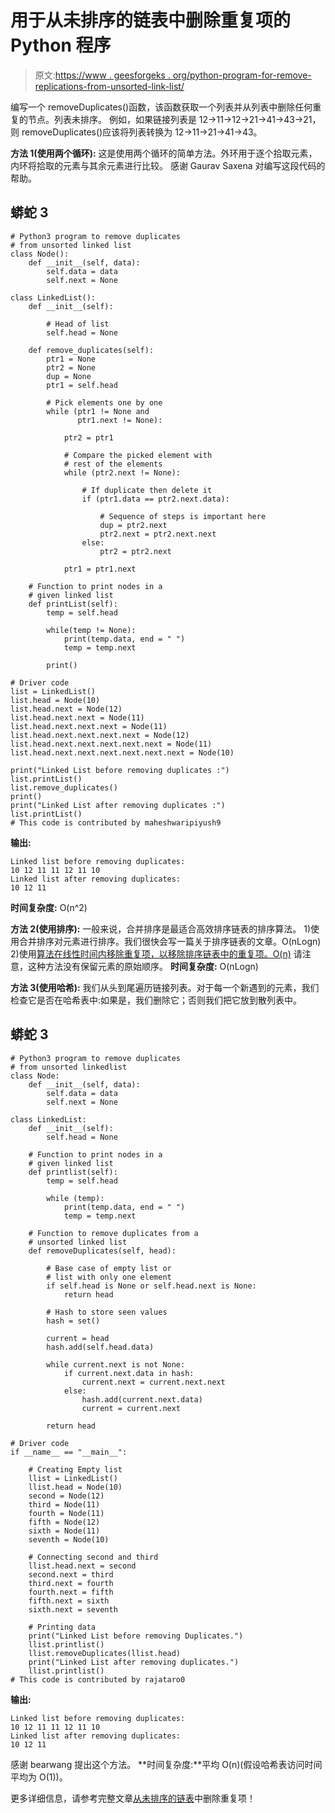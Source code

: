 # 用于从未排序的链表中删除重复项的 Python 程序

> 原文:[https://www . geesforgeks . org/python-program-for-remove-replications-from-unsorted-link-list/](https://www.geeksforgeeks.org/python-program-for-removing-duplicates-from-an-unsorted-linked-list/)

编写一个 removeDuplicates()函数，该函数获取一个列表并从列表中删除任何重复的节点。列表未排序。
例如，如果链接列表是 12->11->12->21->41->43->21，则 removeDuplicates()应该将列表转换为 12->11->21->41->43。

**方法 1(使用两个循环):**
这是使用两个循环的简单方法。外环用于逐个拾取元素，内环将拾取的元素与其余元素进行比较。
感谢 Gaurav Saxena 对编写这段代码的帮助。

## 蟒蛇 3

```
# Python3 program to remove duplicates
# from unsorted linked list
class Node():    
    def __init__(self, data):        
        self.data = data
        self.next = None

class LinkedList():    
    def __init__(self):

        # Head of list
        self.head = None

    def remove_duplicates(self):        
        ptr1 = None
        ptr2 = None
        dup = None
        ptr1 = self.head

        # Pick elements one by one
        while (ptr1 != None and 
               ptr1.next != None):

            ptr2 = ptr1

            # Compare the picked element with 
            # rest of the elements
            while (ptr2.next != None):

                # If duplicate then delete it
                if (ptr1.data == ptr2.next.data):

                    # Sequence of steps is important here
                    dup = ptr2.next
                    ptr2.next = ptr2.next.next
                else:
                    ptr2 = ptr2.next

            ptr1 = ptr1.next

    # Function to print nodes in a 
    # given linked list 
    def printList(self):
        temp = self.head

        while(temp != None):
            print(temp.data, end = " ")
            temp = temp.next

        print()

# Driver code
list = LinkedList()
list.head = Node(10)
list.head.next = Node(12)
list.head.next.next = Node(11)
list.head.next.next.next = Node(11)
list.head.next.next.next.next = Node(12)
list.head.next.next.next.next.next = Node(11)
list.head.next.next.next.next.next.next = Node(10)

print("Linked List before removing duplicates :")
list.printList()
list.remove_duplicates()
print()
print("Linked List after removing duplicates :")
list.printList()
# This code is contributed by maheshwaripiyush9
```

**输出:**

```
Linked list before removing duplicates:
10 12 11 11 12 11 10 
Linked list after removing duplicates:
10 12 11
```

**时间复杂度:** O(n^2)

**方法 2(使用排序):**
一般来说，合并排序是最适合高效排序链表的排序算法。
1)使用合并排序对元素进行排序。我们很快会写一篇关于排序链表的文章。O(nLogn)
2)使用[算法在线性时间内移除重复项，以移除排序链表中的重复项。O(n)](https://www.geeksforgeeks.org/remove-duplicates-from-a-sorted-linked-list/)
请注意，这种方法没有保留元素的原始顺序。
**时间复杂度:** O(nLogn)

**方法 3(使用哈希):**
我们从头到尾遍历链接列表。对于每一个新遇到的元素，我们检查它是否在哈希表中:如果是，我们删除它；否则我们把它放到散列表中。

## 蟒蛇 3

```
# Python3 program to remove duplicates 
# from unsorted linkedlist 
class Node:    
    def __init__(self, data):        
        self.data = data
        self.next = None

class LinkedList:    
    def __init__(self):        
        self.head = None

    # Function to print nodes in a  
    # given linked list 
    def printlist(self):        
        temp = self.head

        while (temp):
            print(temp.data, end = " ")
            temp = temp.next

    # Function to remove duplicates from a 
    # unsorted linked list 
    def removeDuplicates(self, head):

        # Base case of empty list or 
        # list with only one element
        if self.head is None or self.head.next is None:
            return head

        # Hash to store seen values 
        hash = set()  

        current = head
        hash.add(self.head.data)

        while current.next is not None:
            if current.next.data in hash:
                current.next = current.next.next
            else:
                hash.add(current.next.data)
                current = current.next

        return head

# Driver code 
if __name__ == "__main__":

    # Creating Empty list
    llist = LinkedList()
    llist.head = Node(10)
    second = Node(12)
    third = Node(11)
    fourth = Node(11)
    fifth = Node(12)
    sixth = Node(11)
    seventh = Node(10)

    # Connecting second and third
    llist.head.next = second
    second.next = third
    third.next = fourth
    fourth.next = fifth
    fifth.next = sixth
    sixth.next = seventh

    # Printing data
    print("Linked List before removing Duplicates.")
    llist.printlist()
    llist.removeDuplicates(llist.head)
    print("Linked List after removing duplicates.")
    llist.printlist()
# This code is contributed by rajataro0
```

**输出:**

```
Linked list before removing duplicates:
10 12 11 11 12 11 10 
Linked list after removing duplicates:
10 12 11
```

感谢 bearwang 提出这个方法。
**时间复杂度:**平均 O(n)(假设哈希表访问时间平均为 O(1))。

更多详细信息，请参考完整文章[从未排序的链表](https://www.geeksforgeeks.org/remove-duplicates-from-an-unsorted-linked-list/)中删除重复项！